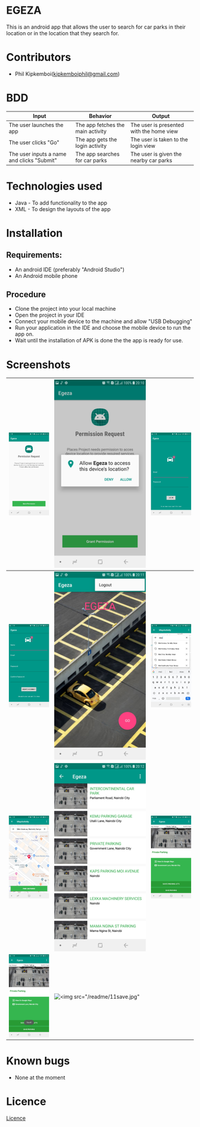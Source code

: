 # EGEZA
This is an android app that allows the user to search for car parks in their location or in the location that they search for.

# Contributors
* Phil Kipkemboi(kipkemboiphil@gmail.com)


# BDD
| Input                                      | Behavior                                 | Output                                        |
|--------------------------------------------|------------------------------------------|-----------------------------------------------|
| The user launches the app                  | The app fetches the main activity        | The user is presented with the home view |
| The user clicks "Go"              | The app gets the login activity           | The user is taken to the login view        |
| The user inputs a name and clicks "Submit" | The app searches for car parks | The user is given the nearby car parks        |

# Technologies used
* Java - To add functionality to the app
* XML - To design the layouts of the app

# Installation
## Requirements:
* An android IDE (preferably "Android Studio")
* An Android mobile phone

## Procedure
* Clone the project into your local machine
* Open the project in your IDE
* Connect your mobile device to the machine and allow "USB Debugging"
* Run your application in the IDE and choose the mobile device to run the app on.
* Wait until the installation of APK is done the the app is ready for use.

# Screenshots
| ![<img src="/readme/1perm.jpg"](/readme/1perm.jpg)     | ![<img src="/readme/2perma.jpg"](/readme/2perma.jpg) | ![<img src="/readme/3login.jpg"](/readme/3login.jpg)   |
|-------------------------------------------------------|-----------------------------------------------------|-------------------------------------------------------|
| ![<img src="/readme/4sign.jpg"](/readme/4sign.jpg)     | ![<img src="/readme/5main.jpg"](/readme/5main.jpg)   | ![<img src="/readme/6search.jpg"](/readme/6search.jpg) |
| ![<img src="/readme/7result.jpg"](/readme/7result.jpg) | ![<img src="/readme/8lots.jpg"](/readme/8lots.jpg)   | ![<img src="/readme/9detail.jpg"](/readme/9detail.jpg) |
| ![<img src="/readme/10save.jpg"](/readme/10save.jpg)   | ![<img src="/readme/11save.jpg"](/readme/11save.jpg) |                                                       |

# Known bugs
* None at the moment

# Licence

[Licence](Licence)
